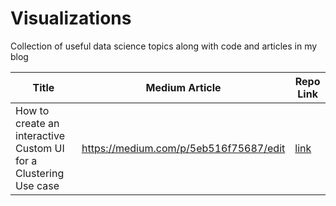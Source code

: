 # Visualizations

Collection of useful data science topics along with code and articles in my blog

| Title | Medium Article | Repo Link | 
| ----------- | ----------- |  -----------|
| How to create an interactive Custom UI for a Clustering Use case |  https://medium.com/p/5eb516f75687/edit | [link](https://github.com/dvellanki/Visualizations/tree/master/gradio) |
